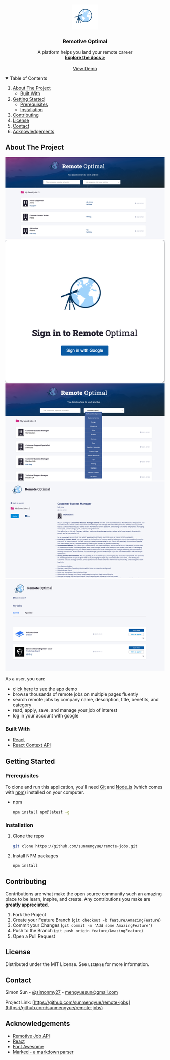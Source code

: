 <!-- PROJECT LOGO -->
<br />
<p align="center">
  <a href="https://github.com/othneildrew/Best-README-Template">
    <img src="src/images/remote_optimal_logo.png" alt="Logo" width="80" height="80">
  </a>

  <h3 align="center">Remotive Optimal</h3>

  <p align="center">
    A platform helps you land your remote career
    <br />
    <a href="https://github.com/sunmengyue/remote-jobs/blob/master/README.md"><strong>Explore the docs »</strong></a>
    <br />
    <br />
    <a href="https://remote-optimal.web.app/">View Demo</a>
</p>

<!-- TABLE OF CONTENTS -->
<details open="open">
  <summary>Table of Contents</summary>
  <ol>
    <li>
      <a href="#about-the-project">About The Project</a>
      <ul>
        <li><a href="#built-with">Built With</a></li>
      </ul>
    </li>
    <li>
      <a href="#getting-started">Getting Started</a>
      <ul>
        <li><a href="#prerequisites">Prerequisites</a></li>
        <li><a href="#installation">Installation</a></li>
      </ul>
    </li>
    <li><a href="#contributing">Contributing</a></li>
    <li><a href="#license">License</a></li>
    <li><a href="#contact">Contact</a></li>
    <li><a href="#acknowledgements">Acknowledgements</a></li>
  </ol>
</details>

<!-- ABOUT THE PROJECT -->

## About The Project

![Overview](./wiki/home.png)
![Sign In](./wiki/signin.png)
![Search](./wiki/search.png)
![Apply and Save](./wiki/single.png)
![Manage](./wiki/manage.png)

As a user, you can:

- [click here](https://remote-optimal.web.app/) to see the app demo
- browse thousands of remote jobs on multiple pages fluently
- search remote jobs by company name, description, title, benefits, and category
- read, apply, save, and manage your job of interest
- log in your account with google

### Built With

- [React](https://reactjs.org/)
- [React Context API](https://reactjs.org/docs/context.html)

<!-- GETTING STARTED -->

## Getting Started

### Prerequisites

To clone and run this application, you'll need [Git](https://git-scm.com) and [Node.js](https://nodejs.org/en/download/) (which comes with [npm](http://npmjs.com)) installed on your computer.

- npm
  ```sh
  npm install npm@latest -g
  ```

### Installation

1. Clone the repo
   ```sh
   git clone https://github.com/sunmengyue/remote-jobs.git
   ```
2. Install NPM packages
   ```sh
   npm install
   ```

<!-- CONTRIBUTING -->

## Contributing

Contributions are what make the open source community such an amazing place to be learn, inspire, and create. Any contributions you make are **greatly appreciated**.

1. Fork the Project
2. Create your Feature Branch (`git checkout -b feature/AmazingFeature`)
3. Commit your Changes (`git commit -m 'Add some AmazingFeature'`)
4. Push to the Branch (`git push origin feature/AmazingFeature`)
5. Open a Pull Request

<!-- LICENSE -->

## License

Distributed under the MIT License. See `LICENSE` for more information.

<!-- CONTACT -->

## Contact

Simon Sun - [@simonmy27](https://www.instagram.com/simonmys27/) - mengyuesun@gmail.com

Project Link: [https://github.com/sunmengyue/remote-jobs](https://github.com/sunmengyue/remote-jobs)

<!-- ACKNOWLEDGEMENTS -->

## Acknowledgements

- [Remotive Job API](https://remotive.io/api-documentation)
- [React](https://reactjs.org/)
- [Font Awesome](https://fontawesome.com)
- [Marked - a markdown parser](https://github.com/chjj/marked)
